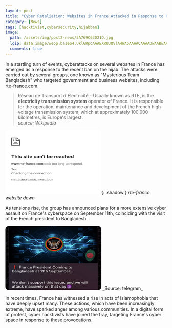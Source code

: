```yaml
---
layout: post
title: "Cyber Retaliation: Websites in France Attacked in Response to Hijab Ban And Emerging Islamophobia"
category: [News]
tags: [hacktivist,cybersecurity,hijabban]
image:
  path: /assets/img/post2-news/5A769C63D21D.jpg
  lqip: data:image/webp;base64,UklGRpoAAABXRUJQVlA4WAoAAAAQAAAADwAABwAAQUxQSDIAAAARL0AmbZurmr57yyIiqE8oiG0bejIYEQTgqiDA9vqnsUSI6H+oAERp2HZ65qP/VIAWAFZQOCBCAAAA8AEAnQEqEAAIAAVAfCWkAALp8sF8rgRgAP7o9FDvMCkMde9PK7euH5M1m6VWoDXf2FkP3BqV0ZYbO6NA/VFIAAAA
  comments: true
---
```


In a startling turn of events, cyberattacks on several websites in France has emerged as a response to the recent ban on the hijab. The attacks were carried out by several groups, one known as "Mysterious Team Bangladesh" who targeted government and business websites, including rte-france.com. 

> Réseau de Transport d'Électricité - 
Usually known as RTE, is the **electricity transmission system** operator of France. It is responsible for the operation, maintenance and development of the French high-voltage transmission system, which at approximately 100,000 kilometres, is Europe's largest. <br>
_source: Wikipedia_


<img src="/assets/img/post2-news/514A065F37D2.jpg" alt="rte-france.com down" style="border-radius: 10px; overflow: hidden; margin: auto;" width="300" height="200">{: .shadow }
_rte-france website down_ 

As tensions rise, the group has announced plans for a more extensive cyber assault on France's cyberspace on September 11th, coinciding with the visit of the French president to Bangladesh.

<img src="/assets/img/post2-news/A1C3ABE624B6.jpg" alt="Message to france" style="border-radius: 10px; overflow: hidden; " width="300" height="200">
_Source: telegram_

In recent times, France has witnessed a rise in acts of Islamophobia that have deeply upset many. These actions, which have been increasingly extreme, have sparked anger among various communities. In a digital form of protest, cyber hacktivists have joined the fray, targeting France's cyber space in response to these provocations. 


